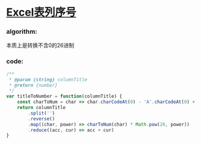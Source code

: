 # [Excel表列序号](https://leetcode-cn.com/leetbook/read/top-interview-questions-medium/xweb76/)

### algorithm:
本质上是转换不含0的26进制

### code:
```javascript
/**
 * @param {string} columnTitle
 * @return {number}
 */
var titleToNumber = function(columnTitle) {
    const charToNum = char => char.charCodeAt(0) - 'A'.charCodeAt(0) + 1
    return columnTitle
        .split('')
        .reverse()
        .map((char, power) => charToNum(char) * Math.pow(26, power))
        .reduce((acc, cur) => acc + cur)
}
```
